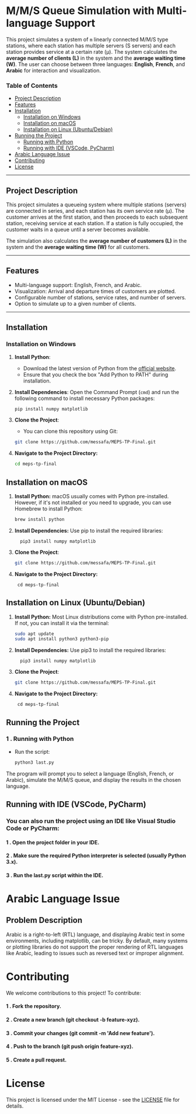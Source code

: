 # M/M/S Queue Simulation with Multi-language Support

This project simulates a system of `m` linearly connected M/M/S type stations, where each station has multiple servers (S servers) and each station provides service at a certain rate (μ). The system calculates the **average number of clients (L)** in the system and the **average waiting time (W)**. The user can choose between three languages: **English**, **French**, and **Arabic** for interaction and visualization.

### Table of Contents

- [Project Description](#project-description)
- [Features](#features)
- [Installation](#installation)
  - [Installation on Windows](#installation-on-windows)
  - [Installation on macOS](#installation-on-macos)
  - [Installation on Linux (Ubuntu/Debian)](#installation-on-linux-ubuntudebian)
- [Running the Project](#running-the-project)
  - [Running with Python](#running-with-python)
  - [Running with IDE (VSCode, PyCharm)](#running-with-ide-vscode-pycharm)
- [Arabic Language Issue](#arabic-language-issue)
- [Contributing](#contributing)
- [License](#license)

---

## Project Description

This project simulates a queueing system where multiple stations (servers) are connected in series, and each station has its own service rate (μ). The customer arrives at the first station, and then proceeds to each subsequent station, receiving service at each station. If a station is fully occupied, the customer waits in a queue until a server becomes available.

The simulation also calculates the **average number of customers (L)** in the system and the **average waiting time (W)** for all customers.

---

## Features

- Multi-language support: English, French, and Arabic.
- Visualization: Arrival and departure times of customers are plotted.
- Configurable number of stations, service rates, and number of servers.
- Option to simulate up to a given number of clients.

---

## Installation

### Installation on Windows

1. **Install Python**:
   - Download the latest version of Python from the [official website](https://www.python.org/downloads/).
   - Ensure that you check the box "Add Python to PATH" during installation.

2. **Install Dependencies**:
   Open the Command Prompt (`cmd`) and run the following command to install necessary Python packages:

   ```bash
   pip install numpy matplotlib

3. **Clone the Project**:
    - You can clone this repository using Git:

    ```bash
    git clone https://github.com/messafa/MEPS-TP-Final.git

4. **Navigate to the Project Directory:**
    ```bash
    cd meps-tp-final

## Installation on macOS

1. **Install Python:** macOS usually comes with Python pre-installed. However, if it's not installed or you need to upgrade, you can use Homebrew to install Python:

    ```bash
    brew install python
2. **Install Dependencies:** Use pip to install the required libraries:

         pip3 install numpy matplotlib
3. **Clone the Project**:

    ```bash
    git clone https://github.com/messafa/MEPS-TP-Final.git

4. **Navigate to the Project Directory:**

        cd meps-tp-final


## Installation on Linux (Ubuntu/Debian)
1. **Install Python:** Most Linux distributions come with Python pre-installed. If not, you can install it via the terminal:

    ```bash
    sudo apt update
    sudo apt install python3 python3-pip

2. **Install Dependencies:** Use pip3 to install the required libraries:

         pip3 install numpy matplotlib
3. **Clone the Project**:

    ```bash
    git clone https://github.com/messafa/MEPS-TP-Final.git

4. **Navigate to the Project Directory:**

        cd meps-tp-final

## Running the Project
### 1 . Running with Python

- Run the script:
    ```bash
    python3 last.py

The program will prompt you to select a language (English, French, or Arabic), simulate the M/M/S queue, and display the results in the chosen language.

## Running with IDE (VSCode, PyCharm)
### You can also run the project using an IDE like Visual Studio Code or PyCharm:
  ####  1 . Open the project folder in your IDE.
  ####  2 . Make sure the required Python interpreter is selected (usually Python 3.x).
  ####  3 . Run the last.py script within the IDE.


# Arabic Language Issue
## Problem Description
Arabic is a right-to-left (RTL) language, and displaying Arabic text in some environments, including matplotlib, can be tricky. By default, many systems or plotting libraries do not support the proper rendering of RTL languages like Arabic, leading to issues such as reversed text or improper alignment.

# Contributing
We welcome contributions to this project! To contribute:
 #### 1 . Fork the repository.
 #### 2 . Create a new branch (git checkout -b feature-xyz).
 #### 3 . Commit your changes (git commit -m 'Add new feature').
 #### 4 . Push to the branch (git push origin feature-xyz).
 #### 5 . Create a pull request.

 # License

This project is licensed under the MIT License - see the [LICENSE](LICENSE) file for details.


